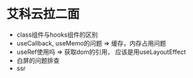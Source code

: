 # 艾科云拉二面

- class组件与hooks组件的区别
- useCallback, useMemo的问题 => 缓存，内存占用问题
- useRef使用吗 => 获取dom的引用， 应该是用useLayoutEffect
- 白屏的问题排查
- ssr